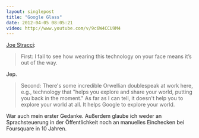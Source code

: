 ```yaml
---
layout: singlepost
title: "Google Glass"
date: 2012-04-05 08:05:21
video: http://www.youtube.com/v/9c6W4CCU9M4
---
```

[Joe Stracci](http://joestracci.org/post/20473908742/google-has-finally-unveiled-project-glass-i-say):
>First: I fail to see how wearing this technology on your face means it’s out of the way.

Jep.

>Second: There's some incredible Orwellian doublespeak at work here, e.g., technology that "helps you explore and share your world, putting you back in the moment." As far as I can tell, it doesn't help you to explore your world at all. It helps Google to explore your world.

War auch mein erster Gedanke. Außerdem glaube ich weder an Sprachsteuerung in der Öffentlichkeit noch an manuelles Einchecken bei Foursquare in 10 Jahren.